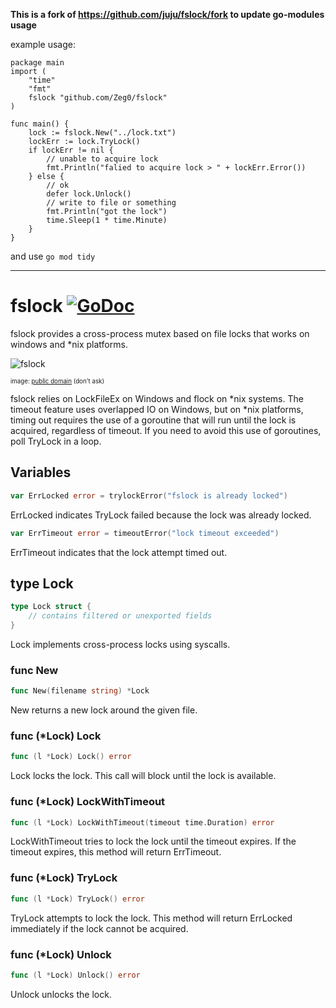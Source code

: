 
**This is a fork of https://github.com/juju/fslock/fork to update go-modules usage**

example usage:

```
package main
import (
    "time"
    "fmt"
    fslock "github.com/Zeg0/fslock" 
)

func main() {
    lock := fslock.New("../lock.txt")
    lockErr := lock.TryLock()
    if lockErr != nil {
        // unable to acquire lock
        fmt.Println("falied to acquire lock > " + lockErr.Error())
    } else {
        // ok
        defer lock.Unlock()
        // write to file or something
        fmt.Println("got the lock")
        time.Sleep(1 * time.Minute)
    }
}
```
and use `go mod tidy`

-------------

# fslock [![GoDoc](https://godoc.org/github.com/juju/fslock?status.svg)](https://godoc.org/github.com/juju/fslock)
fslock provides a cross-process mutex based on file locks that works on windows and *nix platforms.


![fslock](https://cloud.githubusercontent.com/assets/3185864/15507515/f3351498-2199-11e6-9f37-bc59657a9e8c.jpg)

<sup><sub>image: [public domain](https://pixabay.com/en/encrypted-privacy-policy-445155/)
(don't ask)
</sub></sup>

fslock relies on LockFileEx on Windows and flock on \*nix systems.  The timeout 
feature uses overlapped IO on Windows, but on \*nix platforms, timing out
requires the use of a goroutine that will run until the lock is acquired,
regardless of timeout.  If you need to avoid this use of goroutines, poll
TryLock in a loop. 



## Variables
``` go
var ErrLocked error = trylockError("fslock is already locked")
```
ErrLocked indicates TryLock failed because the lock was already locked.

``` go
var ErrTimeout error = timeoutError("lock timeout exceeded")
```
ErrTimeout indicates that the lock attempt timed out.


## type Lock
``` go
type Lock struct {
    // contains filtered or unexported fields
}
```
Lock implements cross-process locks using syscalls.


### func New
``` go
func New(filename string) *Lock
```
New returns a new lock around the given file.


### func (\*Lock) Lock
``` go
func (l *Lock) Lock() error
```
Lock locks the lock.  This call will block until the lock is available.

### func (\*Lock) LockWithTimeout
``` go
func (l *Lock) LockWithTimeout(timeout time.Duration) error
```
LockWithTimeout tries to lock the lock until the timeout expires.  If the
timeout expires, this method will return ErrTimeout.

### func (\*Lock) TryLock
``` go
func (l *Lock) TryLock() error
```
TryLock attempts to lock the lock.  This method will return ErrLocked
immediately if the lock cannot be acquired.

### func (\*Lock) Unlock
``` go
func (l *Lock) Unlock() error
```
Unlock unlocks the lock.


